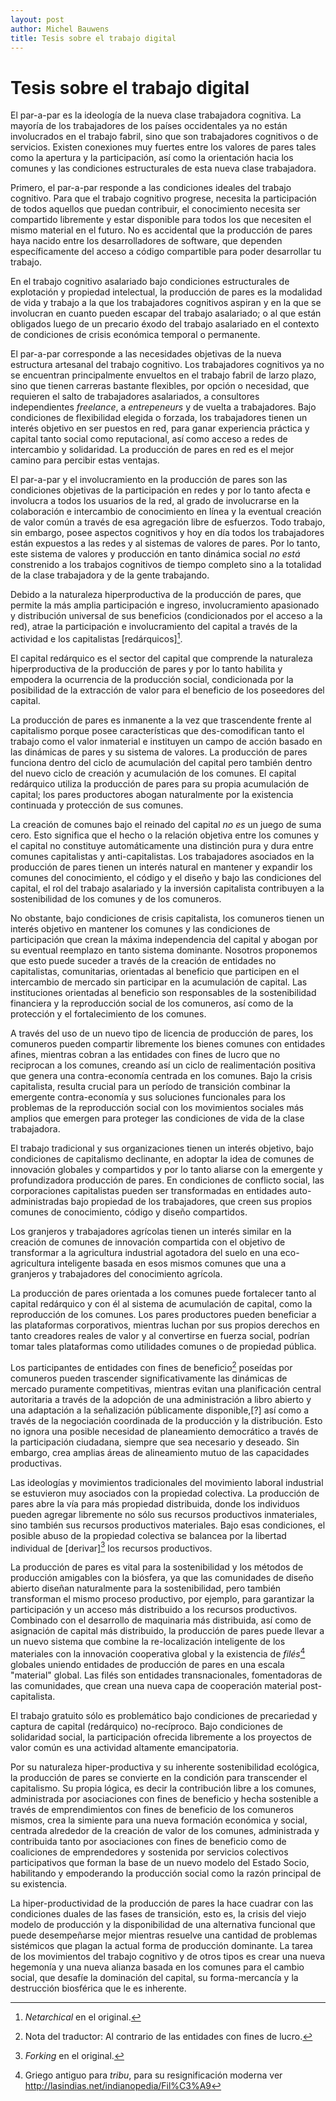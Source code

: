 ```yaml
---
layout: post
author: Michel Bauwens
title: Tesis sobre el trabajo digital
---
```


Tesis sobre el trabajo digital
==============================

El par-a-par es la ideología de la nueva clase trabajadora cognitiva. La
mayoría de los trabajadores de los países occidentales ya no están involucrados
en el trabajo fabril, sino que son trabajadores cognitivos o de servicios.
Existen conexiones muy fuertes entre los valores de pares tales como la
apertura y la participación, así como la orientación hacia los comunes y las
condiciones estructurales de esta nueva clase trabajadora.

Primero, el par-a-par responde a las condiciones ideales del trabajo cognitivo.
Para que el trabajo cognitivo progrese, necesita la participación de todos
aquellos que puedan contribuir, el conocimiento necesita ser compartido
libremente y estar disponible para todos los que necesiten el mismo material en
el futuro. No es accidental que la producción de pares haya nacido entre los
desarrolladores de software, que dependen específicamente del acceso a código
compartible para poder desarrollar tu trabajo.

En el trabajo cognitivo asalariado bajo condiciones estructurales de
explotación y propiedad intelectual, la producción de pares es la modalidad de
vida y trabajo a la que los trabajadores cognitivos aspiran y en la que se
involucran en cuanto pueden escapar del trabajo asalariado; o al que están
obligados luego de un precario éxodo del trabajo asalariado en el contexto de
condiciones de crisis económica temporal o permanente.

El par-a-par corresponde a las necesidades objetivas de la nueva estructura
artesanal del trabajo cognitivo. Los trabajadores cognitivos ya no se
encuentran principalmente envueltos en el trabajo fabril de larzo plazo, sino
que tienen carreras bastante flexibles, por opción o necesidad, que requieren
el salto de trabajadores asalariados, a consultores independientes _freelance_,
a _entrepeneurs_ y de vuelta a trabajadores. Bajo condiciones de flexibilidad
elegida o forzada, los trabajadores tienen un interés objetivo en ser puestos
en red, para ganar experiencia práctica y capital tanto social como
reputacional, así como acceso a redes de intercambio y solidaridad. La
producción de pares en red es el mejor camino para percibir estas ventajas.

El par-a-par y el involucramiento en la producción de pares son las condiciones
objetivas de la participación en redes y por lo tanto afecta e involucra
a todos los usuarios de la red, al grado de involucrarse en la colaboración
e intercambio de conocimiento en línea y la eventual creación de valor común
a través de esa agregación libre de esfuerzos. Todo trabajo, sin embargo, posee
aspectos cognitivos y hoy en día todos los trabajadores están expuestos a las
redes y al sistemas de valores de pares. Por lo tanto, este sistema de valores
y producción en tanto dinámica social *no está* constrenido a los trabajos
cognitivos de tiempo completo sino a la totalidad de la clase trabajadora y de
la gente trabajando.

Debido a la naturaleza hiperproductiva de la producción de pares, que permite
la más amplia participación e ingreso, involucramiento apasionado
y distribución universal de sus beneficios (condicionados por el acceso a la
red), atrae la participación e involucramiento del capital a través de la
actividad e los capitalistas [redárquicos][^netarchic].

[^netarchic]: _Netarchical_ en el original.

El capital redárquico es el sector del capital que comprende la naturaleza
hiperproductiva de la producción de pares y por lo tanto habilita y empodera la
ocurrencia de la producción social, condicionada por la posibilidad de la
extracción de valor para el beneficio de los poseedores del capital.

La producción de pares es inmanente a la vez que trascendente frente al
capitalismo porque posee características que des-comodifican tanto el trabajo
como el valor inmaterial e instituyen un campo de acción basado en las
dinámicas de pares y su sistema de valores. La producción de pares funciona
dentro del ciclo de acumulación del capital pero también dentro del nuevo ciclo
de creación y acumulación de los comunes. El capital redárquico utiliza la
producción de pares para su propia acumulación de capital; los pares
productores abogan naturalmente por la existencia continuada y protección de
sus comunes.

La creación de comunes bajo el reinado del capital *no es* un juego de suma
cero. Esto significa que el hecho o la relación objetiva entre los comunes y el
capital no constituye automáticamente una distinción pura y dura entre comunes
capitalistas y anti-capitalistas. Los trabajadores asociados en la producción
de pares tienen un interés natural en mantener y expandir los comunes del
conocimiento, el código y el diseño y bajo las condiciones del capital, el rol
del trabajo asalariado y la inversión capitalista contribuyen a la
sostenibilidad de los comunes y de los comuneros.

No obstante, bajo condiciones de crisis capitalista, los comuneros tienen un
interés objetivo en mantener los comunes y las condiciones de participación que
crean la máxima independencia del capital y abogan por su eventual reemplazo en
tanto sistema dominante. Nosotros proponemos que esto puede suceder a través de
la creación de entidades no capitalistas, comunitarias, orientadas al beneficio
que participen en el intercambio de mercado sin participar en la acumulación de
capital. Las instituciones orientadas al beneficio son responsables de la
sostenibilidad financiera y la reproducción social de los comuneros, así como
de la protección y el fortalecimiento de los comunes.

A través del uso de un nuevo tipo de licencia de producción de pares, los
comuneros pueden compartir libremente los bienes comunes con entidades afines,
mientras cobran a las entidades con fines de lucro que no reciprocan a los
comunes, creando así un ciclo de realimentación positiva que genera una
contra-economía centrada en los comunes. Bajo la crisis capitalista, resulta
crucial para un período de transición combinar la emergente contra-economía
y sus soluciones funcionales para los problemas de la reproducción social con
los movimientos sociales más amplios que emergen para proteger las condiciones
de vida de la clase trabajadora.

El trabajo tradicional y sus organizaciones tienen un interés objetivo, bajo
condiciones de capitalismo declinante, en adoptar la idea de comunes de
innovación globales y compartidos y por lo tanto aliarse con la emergente
y profundizadora producción de pares. En condiciones de conflicto social, las
corporaciones capitalistas pueden ser transformadas en entidades
auto-administradas bajo propiedad de los trabajadores, que creen sus propios
comunes de conocimiento, código y diseño compartidos.

Los granjeros y trabajadores agrícolas tienen un interés similar en la creación
de comunes de innovación compartida con el objetivo de transformar a la
agricultura industrial agotadora del suelo en una eco-agricultura inteligente
basada en esos mismos comunes que una a granjeros y trabajadores del
conocimiento agrícola.

La producción de pares orientada a los comunes puede fortalecer tanto al
capital redárquico y con él al sistema de acumulación de capital, como la
reproducción de los comunes. Los pares productores pueden beneficiar a las
plataformas corporativos, mientras luchan por sus propios derechos en tanto
creadores reales de valor y al convertirse en fuerza social, podrían tomar
tales plataformas como utilidades comunes o de propiedad pública.

Los participantes de entidades con fines de beneficio[^NdT] poseídas por
comuneros pueden trascender significativamente las dinámicas de mercado
puramente competitivas, mientras evitan una planificación central autoritaria
a través de la adopción de una administración a libro abierto y una adaptación
a la señalización públicamente disponible,[?] así como a través de la
negociación coordinada de la producción y la distribución. Esto no ignora una
posible necesidad de planeamiento democrático a través de la participación
ciudadana, siempre que sea necesario y deseado. Sin embargo, crea amplias áreas
de alineamiento mutuo de las capacidades productivas.

[^NdT]: Nota del traductor: Al contrario de las entidades con fines de lucro.

Las ideologías y movimientos tradicionales del movimiento laboral industrial se
estuvieron muy asociados con la propiedad colectiva. La producción de pares
abre la vía para más propiedad distribuida, donde los individuos pueden agregar
libremente no sólo sus recursos productivos inmateriales, sino también sus
recursos productivos materiales. Bajo esas condiciones, el posible abuso de la
propiedad colectiva se balancea por la libertad individual de [derivar][^fork]
los recursos productivos.

[^fork]: _Forking_ en el original.

La producción de pares es vital para la sostenibilidad y los métodos de
producción amigables con la biósfera, ya que las comunidades de diseño abierto
diseñan naturalmente para la sostenibilidad, pero también transforman el mismo
proceso productivo, por ejemplo, para garantizar la participación y un acceso
más distribuido a los recursos productivos. Combinado con el desarrollo de
maquinaria más distribuida, así como de asignación de capital más distribuido,
la producción de pares puede llevar a un nuevo sistema que combine la
re-localización inteligente de los materiales con la innovación cooperativa
global y la existencia de _filés_[^file] globales uniendo entidades de
producción de pares en una escala "material" global. Las filés son entidades
transnacionales, fomentadoras de las comunidades, que crean una nueva capa de
cooperación material post-capitalista.

[^file]: Griego antiguo para _tribu_, para su resignificación moderna ver
         http://lasindias.net/indianopedia/Fil%C3%A9

El trabajo gratuito sólo es problemático bajo condiciones de precariedad
y captura de capital (redárquico) no-recíproco. Bajo condiciones de solidaridad
social, la participación ofrecida libremente a los proyectos de valor común es
una actividad altamente emancipatoria.

Por su naturaleza hiper-productiva y su inherente sostenibilidad ecológica, la
producción de pares se convierte en la condición para transcender el
capitalismo. Su propia lógica, es decir la contribución libre a los comunes,
administrada por asociaciones con fines de beneficio y hecha sostenible
a través de emprendimientos con fines de beneficio de los comuneros mismos,
crea la simiente para una nueva formación económica y social, centrada
alrededor de la creación de valor de los comunes, administrada y contribuida
tanto por asociaciones con fines de beneficio como de coaliciones de
emprendedores y sostenida por servicios colectivos participativos que forman la
base de un nuevo modelo del Estado Socio, habilitando y empoderando la
producción social como la razón principal de su existencia.

La hiper-productividad de la producción de pares la hace cuadrar con las
condiciones duales de las fases de transición, esto es, la crisis del viejo
modelo de producción y la disponibilidad de una alternativa funcional que puede
desempeñarse mejor mientras resuelve una cantidad de problemas sistémicos que
plagan la actual forma de producción dominante. La tarea de los movimientos del
trabajo cognitivo y de otros tipos es crear una nueva hegemonía y una nueva
alianza basada en los comunes para el cambio social, que desafíe la dominación
del capital, su forma-mercancía y la destrucción biosférica que le es
inherente.
